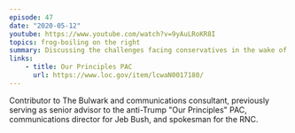 ```yaml
---
episode: 47
date: "2020-05-12"
youtube: https://www.youtube.com/watch?v=9yAuLRoKR8I
topics: frog-boiling on the right
summary: Discussing the challenges facing conservatives in the wake of Trump
links:
    - title: Our Principles PAC
      url: https://www.loc.gov/item/lcwaN0017180/
---
```


Contributor to The Bulwark and communications consultant, previously serving as
senior advisor to the anti-Trump "Our Principles" PAC, communications director
for Jeb Bush, and spokesman for the RNC.

